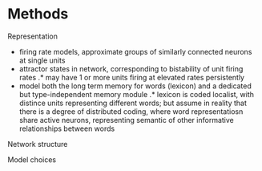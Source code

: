 # Methods
Representation
* firing rate models, approximate groups of similarly connected neurons at single units
* attractor states in network, corresponding to bistability of unit firing rates
.* may have 1 or more units firing at elevated rates persistently
* model both the long term memory for words (lexicon) and a dedicated but type-independent memory module
.* lexicon is coded localist, with distince units representing different words; but assume in reality that there is a degree of distributed coding, where word representatiosn share active neurons, representing semantic of other informative relationships between words

Network structure

Model choices

